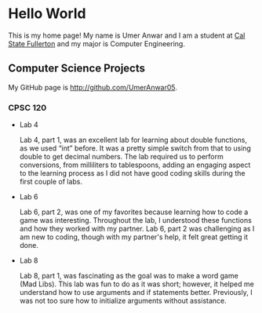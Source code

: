 # Hello World

This is my home page! My name is Umer Anwar and I am a student at [Cal State Fullerton](http://www.fullerton.edu/) and my major is Computer Engineering.

## Computer Science Projects

My GitHub page is http://github.com/UmerAnwar05.

### CPSC 120

* Lab 4

    Lab 4, part 1, was an excellent lab for learning about double functions, as we used “int” before. It was a pretty simple switch from that to using double to get decimal numbers. The lab required us to perform conversions, from milliliters to tablespoons, adding an engaging aspect to the learning process as I did not have good coding skills during the first couple of labs. 


* Lab 6

    Lab 6, part 2, was one of my favorites because learning how to code a game was interesting. Throughout the lab, I understood these functions and how they worked with my partner. Lab 6, part 2 was challenging as I am new to coding, though with my partner's help, it felt great getting it done. 

* Lab 8

    Lab 8, part 1, was fascinating as the goal was to make a word game (Mad Libs). This lab was fun to do as it was short; however, it helped me understand how to use arguments and if statements better. Previously, I was not too sure how to initialize arguments without assistance. 


